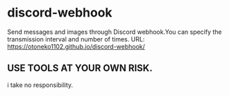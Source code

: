 # discord-webhook
Send messages and images through Discord webhook.You can specify the transmission interval and number of times.
URL: https://otoneko1102.github.io/discord-webhook/
<h2>USE TOOLS AT YOUR OWN RISK.</h2>
i take no responsibility.
